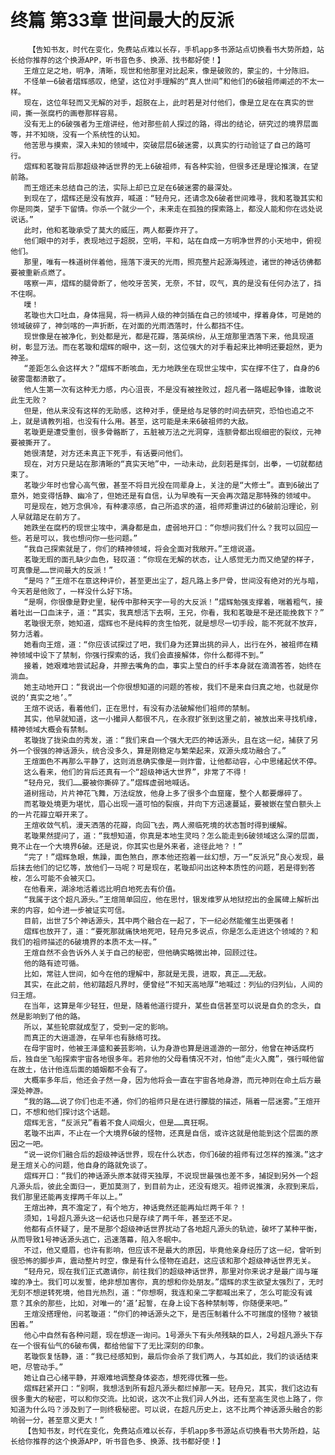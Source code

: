 # 终篇 第33章 世间最大的反派
        【告知书友，时代在变化，免费站点难以长存，手机app多书源站点切换看书大势所趋，站长给你推荐的这个换源APP，听书音色多、换源、找书都好使！】
       王煊立足之地，明净，清晰，现世和他那里对比起来，像是破败的，蒙尘的，十分陈旧。
       不怪单一6破者熠辉感叹，绝望，这位对手理解的“真人世间”和他们的6破祖师阐述的不太一样。
       现在，这位年轻而又无解的对手，超脱在上，此时若是对付他们，像是立足在在真实的世间，撕一张腐朽的画卷那样容易。
       没有无上的6破强者为王煊讲经，他对那些前人探过的路，得出的结论，研究过的境界层面等，并不知晓，没有一个系统性的认知。
       他苦思与摸索，深入未知的领域中，突破层层6破迷雾，以真实的行动验证了自己的路可行。
       熠辉和茗璇背后那超级神话世界的无上6破祖师，有各种实验，但很多还是理论推演，在望前路。
       而王煊还未总结自己的法，实际上却已立足在6破迷雾的最深处。
       到现在了，熠辉还是没有放弃，喊道：“轻舟兄，还请念及6破者世间难寻，我和茗璇其实和你是同类，望手下留情。你杀一个就少一个，未来走在孤独的探索路上，都没人能和你在远处说说话。”
       此时，他和茗璇承受了莫大的威压，两人都要炸开了。
       他们眼中的对手，表现地过于超脱，空明，平和，站在自成一方明净世界的小天地中，俯视他们。
       那里，唯有一株道树伴着他，摇落下漫天的光雨，照亮整片起源海残迹，诸世的神话彷佛都要被重新点燃了。
       喀察一声，熠辉的腿骨断了，他咬牙苦笑，无奈，不甘，叹气，真的是没有任何办法了，挡不住啊。
       噗！
       茗璇也大口吐血，身体摇晃，将一柄异人级的神剑插在自己的领域中，撑着身体，可是她的领域破碎了，神剑喀的一声折断，在对面的光雨洒落时，什么都挡不住。
       现世像是在被净化，到处都是光，都是花瓣，落英缤纷，从王煊那里洒落下来，他具现道树，彰显万法。而在茗璇和熠辉的眼中，这一刻，这位强大的对手看起来比神明还要超然，更为神圣。
       “差距怎么会这样大？”熠辉不断咳血，无力地跌坐在现世尘埃中，实在撑不住了，自身的6破雾霭都溃散了。
       他人生第一次有这种无力感，内心沮丧，不是没有被挫败过，超凡者一路崛起争锋，谁敢说此生无败？
       但是，他从来没有这样的无助感，这种对手，便是给与足够的时间去研究，恐怕也追之不上，就是请教列祖，也没有什么用。甚至，这可能是未来6破祖师的大敌。
       茗璇更是遭受重创，很多骨骼断了，五脏被万法之光洞穿，连额骨都出现细密的裂纹，元神要被撕开了。
       她很清楚，对方还未真正下死手，有话要问他们。
       现在，对方只是站在那清晰的“真实天地”中，一动未动，此刻若是挥剑，出拳，一切就都结束了。
       茗璇少年时也曾心高气傲，甚至不将目光投在同辈身上，关注的是“大修士”。直到6破出了意外，她变得恬静、幽冷了，但她还是有自信，认为早晚有一天会再次踏足那特殊的领域中。
       可是现在，她万念俱冷，有种凄凉感，自己所追求的道，祖师郑重讲过的6破前沿理论，别人早就踏足在前方了。
       她跌坐在腐朽的现世尘埃中，满身都是血，虚弱地开口：“你想问我们什么？我可以回应一些。若是可以，我也想问你一些问题。”
       “我自己探索就是了，你们的精神领域，将会全面对我敞开。”王煊说道。
       茗璇无瑕的面孔缺少血色，轻叹道：“你现在无解的状态，让人感觉无力而又绝望的样子，可真像是……世间最大的反派！”
       “是吗？”王煊不在意这种评价，甚至更出尘了，超凡路上多尸骨，世间没有绝对的光与暗，今天若是他败了，一样没什么好下场。
       “是啊，你很像是野史里，秘传中那种天字一号的大反派！”熠辉勉强支撑着，喘着粗气，接着吐出一口血沫子，道：“其实，我真想活下去啊，王兄，你看，我和茗璇是不是还能挽救下？”
       茗璇很无奈，她知道，熠辉也不是纯粹的贪生怕死，就是想尽一切手段，能不死就不放弃，努力活着。
       她看向王煊，道：“你应该试探过了吧，我们身为还算出挑的异人，出行在外，被祖师在精神领域中设下了禁制，你强行探索的话，我们会直接解体，你什么都得不到。”
       接着，她艰难地尝试起身，并擦去嘴角的血，事实上莹白的纤手本身就在滴滴答答，始终在淌血。
       她主动地开口：“我说出一个你很想知道的问题的答桉，我们不是来自归真之地，也就是你说的‘真实之地’。”
       王煊不说话，看着他们，正在思忖，有没有办法破解他们祖师的禁制。
       其实，他早就知道，这一小撮异人都很不凡，在永寂扩张到这里之前，被放出来寻找机缘，精神领域大概会有禁制。
       茗璇拢了拢染血的秀发，道：“我们来自一个强大无匹的神话源头，且在这一纪，捕获了另外一个很强的神话源头，统合没多久，算是刚稳定与繁荣起来，双源头成功融合了。”
       王煊面色不再那么平静了，这则消息确实像是一则炸雷，让他都动容，心中思绪起伏不停。
       这么看来，他们的背后还真有一个“超级神话大世界”，非常了不得！
       “轻舟兄，我们……要被你撕碎了。”熠辉虚弱地喊话。
       道树摇动，片片神花飞舞，万法绽放，他身上多了很多个血窟窿，整个人都要爆碎了。
       而茗璇处境更为堪忧，眉心出现一道可怕的裂痕，并向下方迅速蔓延，要被嵌在莹白额头上的一片花瓣立噼开来了。
       王煊收敛气机，漫天洒落的花瓣，向回飞去，两人濒临死境的状态暂时得到缓解。
       茗璇果然提问了，道：“我想知道，你真是本地生灵吗？怎么能走到6破领域这么深的层面，竟不止在一个大境界6破。还是说，你其实也是外来者，途径此地？！”
       “完了！”熠辉急眼，焦躁，面色煞白，原本他还抱着一丝幻想，万一“反派兄”良心发现，最后抹去他们的记忆等，放他们一马呢？可是现在，茗璇却问出这种本质性的问题，若是得到答桉，怎么可能不会被灭口。
       在他看来，湖涂地活着远比明白地死去有价值。
       “我属于这个超凡源头。”王煊简单回应，他在思忖，银发维罗从地狱挖出的金属碑上解析出来的内容，如今进一步被证实可信。
       目前，出世了5个神话源头，其中两个融合在一起了，下一纪必然能催生出更强者！
       熠辉也放开了，道：“要死那就痛快地死吧，轻舟兄多说点，你是怎么走进这个领域的？和我们的祖师描述的6破境界的本质不太一样。”
       王煊自然不会告诉外人关于自己的秘密，但他确实略微出神，回顾过往。
       他的路有迹可循。
       比如，常驻人世间，如今在他的理解中，那就是无畏，进取，真正……无敌。
       其实，在此之前，他初踏超凡界时，便曾经“不知天高地厚”地喊过：列仙的归列仙，人间的归王煊。
       在当年，这算是年少轻狂，但是，随着他道行提升，某些自信甚至可以说是自负的念头，自然是影响到了他的路。
       所以，某些轮廓就成型了，受到一定的影响。
       而真正的大逍遥游，在早年也有脉络可找。
       在母宇宙时，他被王泽盛和姜芸影响，认为身游也算是逍遥游的一部分，他曾在神话腐朽后，独自坐飞船探索宇宙各地很多年。若非他的父母看情况不对，怕他“走火入魔”，强行喊他留在故土，估计他连后面的婚姻都不会有了。
       大概率多年后，他还会孑然一身，因为他将会一直在宇宙各地身游，而元神则在命土后方最深处神游。
       “我的路……说了你们也走不通，你们的祖师只是在进行朦胧的描述，隔着一层迷雾。”王煊开口，不想和他们探讨这个话题。
       熠辉无言，“反派兄”看着不食人间烟火，但是……真狂啊。
       茗璇不出声，不止在一个大境界6破的怪物，还真是自信，或许这就是他能到这个层面的原因之一吧。
       “说一说你们融合后的超级神话世界，现在什么状态，你们6破的祖师有过怎样的推演。”这才是王煊关心的问题，他自身的路就免谈了。
       熠辉开口：“我们的神话源头原本就得天独厚，不说现世最强也差不多，捕捉到另外一个超凡源头后，彼此全面归一，更加莫测了，到目前为止，还没有熄灭。祖师说推演，永寂到来后，我们那里还能再支撑两千年以上。”
       王煊出神，真不澹定了，有个地方，神话竟然还能再灿烂两千年？！
       须知，1号超凡源头这一纪话也只是存续了两千年，甚至还不足。
       他都有点怀疑了，是不是那个超级神话世界扰动了各地超凡源头的轨迹，破坏了某种平衡，从而导致1号神话源头逃亡，迅速落幕，陷入冬眠中。
       不过，他又蹙眉，也许有影响，但应该不是最大的原因，毕竟他亲身经历了这一纪，曾听到很恐怖的脚步声，震动整片时空，像是有什么怪物在追赶，这应该和那个超级神话世界无关。
       “轻舟兄，现在我们正式邀请你，前往我们的超级神话世界，那里对你来说才是最广阔与璀璨的净土。我们可以发誓，绝非想加害你，真的想和你处朋友。”熠辉的求生欲望太强烈了，无时无刻不想逆转死境，他目光热烈，道：“你想啊，我连和亲二字都喊出来了，怎么可能没有诚意？其余的那些，比如，对唯一的‘道’起誓，在身上设下各种禁制等，你随便来吧。”
       王煊没搭理他，问茗璇道：“你们的神话源头之下，是否压制着什么不可揣度的怪物？被锁困着。”
       他心中自然有各种问题，现在想逐一询问。1号源头下有头颅残缺的巨人，2号超凡源头下存在一个很有仙气的6破布偶，都给他留下了无比深刻的印象。
       茗璇恢复恬静，道：“我已经感知到，最后你会杀了我们两人，与其如此，我们的谈话结束吧，尽管动手。”
       她让自己心绪平静，并艰难地调整身体姿态，想死得优雅一些。
       熠辉赶紧开口：“别啊，我想活到所有超凡源头都烂掉那一天。轻舟兄，其实，我们这边有很多重大的秘密，可以和你交流。比如说，这次不止我们异人外出，还有至高生灵也上路了，你知道为什么吗？涉及到了一则终极秘密。可以说，在超凡历史上，这不比两个神话源头融合的影响弱一分，甚至意义更大！”
       【告知书友，时代在变化，免费站点难以长存，手机app多书源站点切换看书大势所趋，站长给你推荐的这个换源APP，听书音色多、换源、找书都好使！】